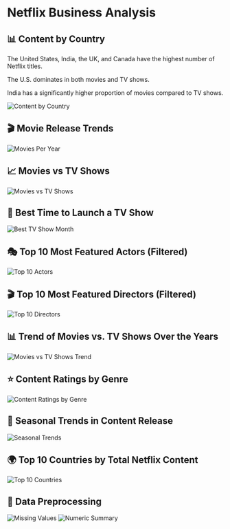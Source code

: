 # Netflix Business Analysis

## 📊 Content by Country
The United States, India, the UK, and Canada have the highest number of Netflix titles.

The U.S. dominates in both movies and TV shows.

India has a significantly higher proportion of movies compared to TV shows.

![Content by Country](graphs/country_content.png)

## 🎬 Movie Release Trends

![Movies Per Year](graphs/movies_per_year.png)

## 📈 Movies vs TV Shows

![Movies vs TV Shows](graphs/movies_vs_tvshows.png)

## 📆 Best Time to Launch a TV Show

![Best TV Show Month](graphs/best_tv_show_month.png)

## 🎭 Top 10 Most Featured Actors (Filtered)

![Top 10 Actors](graphs/top_actors_filtered.png)

## 🎬 Top 10 Most Featured Directors (Filtered)

![Top 10 Directors](graphs/top_directors_filtered.png)

## 📊 Trend of Movies vs. TV Shows Over the Years

![Movies vs TV Shows Trend](graphs/trend_movies_vs_tvshows.png)

## ⭐ Content Ratings by Genre

![Content Ratings by Genre](graphs/content_ratings_by_genre.png)

## 📅 Seasonal Trends in Content Release

![Seasonal Trends](graphs/seasonal_trends.png)

## 🌍 Top 10 Countries by Total Netflix Content

![Top 10 Countries](graphs/top_countries.png)

## 🔎 Data Preprocessing

![Missing Values](graphs/missing_values.png)
![Numeric Summary](graphs/numeric_summary.png)



